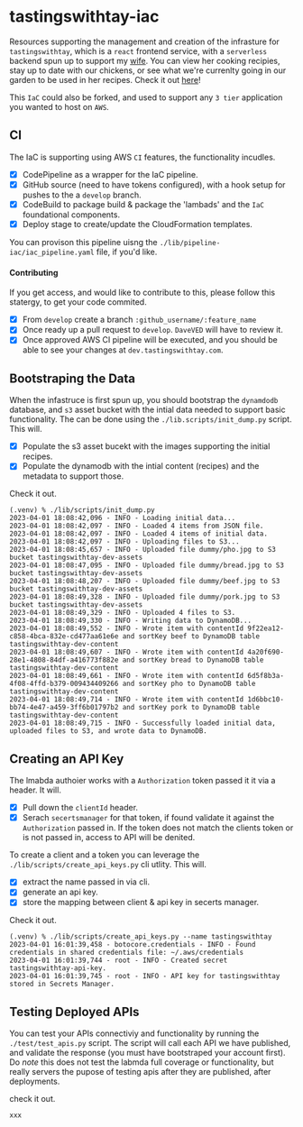 # tastingswithtay-iac
Resources supporting the management and creation of the infrasture for `tastingswithtay`, which is a `react` frontend service, with a `serverless` backend spun up to support my [wife](https://www.linkedin.com/search/results/all/?fetchDeterministicClustersOnly=true&heroEntityKey=urn%3Ali%3Afsd_profile%3AACoAAA2cmMIBoJJcTrc_KMA9KfnvpC_o09K2LhI&keywords=taylor%20dennis%20cfp%C2%AE&origin=RICH_QUERY_SUGGESTION&position=0&searchId=7814197b-183e-411a-8544-ddf606477752&sid=T%3Bg). You can view her cooking recipies, stay up to date with our chickens, or see what we're currenlty going in our garden to be used in her recipes. Check it out [here](http://tastingswithtay.com/)!


This `IaC` could also be forked, and used to support any `3 tier` application you wanted to host on `AWS`.


## CI
The IaC is supporting using AWS `CI` features, the functionality incudles.

- [x] CodePipeline as a wrapper for the IaC pipeline.
- [x] GitHub source (need to have tokens configured), with a hook setup for pushes to the a `develop` branch.
- [x] CodeBuild to package build & package the 'lambads' and the `IaC` foundational components.
- [x] Deploy stage to create/update the CloudFormation templates.

You can provison this pipeline uisng the `./lib/pipeline-iac/iac_pipeline.yaml` file, if you'd like.

#### Contributing
If you get access, and would like to contribute to this, please follow this statergy, to get your code commited.

- [x] From `develop` create a branch `:github_username/:feature_name`
- [x] Once ready up a pull request to `develop`. `DaveVED` will have to review it.
- [x] Once approved AWS CI pipeline will be executed, and you should be able to see your changes at `dev.tastingswithtay.com`.

## Bootstraping the Data
When the infastruce is first spun up, you should bootstrap the `dynamdodb` database, and `s3` asset bucket with the intial data needed to support basic functionality. The can be done using the `./lib.scripts/init_dump.py` script. This will.

- [x] Populate the s3 asset bucekt with the images supporting the initial recipes.
- [x] Populate the dynamodb with the intial content (recipes) and the metadata to support those.

Check it out.
```
(.venv) % ./lib/scripts/init_dump.py
2023-04-01 18:08:42,096 - INFO - Loading initial data...
2023-04-01 18:08:42,097 - INFO - Loaded 4 items from JSON file.
2023-04-01 18:08:42,097 - INFO - Loaded 4 items of initial data.
2023-04-01 18:08:42,097 - INFO - Uploading files to S3...
2023-04-01 18:08:45,657 - INFO - Uploaded file dummy/pho.jpg to S3 bucket tastingswithtay-dev-assets
2023-04-01 18:08:47,095 - INFO - Uploaded file dummy/bread.jpg to S3 bucket tastingswithtay-dev-assets
2023-04-01 18:08:48,207 - INFO - Uploaded file dummy/beef.jpg to S3 bucket tastingswithtay-dev-assets
2023-04-01 18:08:49,328 - INFO - Uploaded file dummy/pork.jpg to S3 bucket tastingswithtay-dev-assets
2023-04-01 18:08:49,329 - INFO - Uploaded 4 files to S3.
2023-04-01 18:08:49,330 - INFO - Writing data to DynamoDB...
2023-04-01 18:08:49,552 - INFO - Wrote item with contentId 9f22ea12-c858-4bca-832e-cd477aa61e6e and sortKey beef to DynamoDB table tastingswithtay-dev-content
2023-04-01 18:08:49,607 - INFO - Wrote item with contentId 4a20f690-28e1-4808-84df-a416773f882e and sortKey bread to DynamoDB table tastingswithtay-dev-content
2023-04-01 18:08:49,661 - INFO - Wrote item with contentId 6d5f8b3a-4f08-4ffd-b379-009434409266 and sortKey pho to DynamoDB table tastingswithtay-dev-content
2023-04-01 18:08:49,714 - INFO - Wrote item with contentId 1d6bbc10-bb74-4e47-a459-3ff6b01797b2 and sortKey pork to DynamoDB table tastingswithtay-dev-content
2023-04-01 18:08:49,715 - INFO - Successfully loaded initial data, uploaded files to S3, and wrote data to DynamoDB.
```

## Creating an API Key
The lmabda authoier works with a `Authorization` token passed it it via a header. It will.

- [x] Pull down the `clientId` header.
- [x] Serach `secertsmanager` for that token, if found validate it against the `Authorization` passed in. If the token does not match the clients token or is not passed in, access to API will be denited.

To create a client and a token you can leverage the `./lib/scripts/create_api_keys.py` cli utlity. This will.

- [x] extract the name passed in via cli.
- [x] generate an api key.
- [x] store the mapping between client & api key in secerts manager.

Check it out.
```
(.venv) % ./lib/scripts/create_api_keys.py --name tastingswithtay
2023-04-01 16:01:39,458 - botocore.credentials - INFO - Found credentials in shared credentials file: ~/.aws/credentials
2023-04-01 16:01:39,744 - root - INFO - Created secret tastingswithtay-api-key.
2023-04-01 16:01:39,745 - root - INFO - API key for tastingswithtay stored in Secrets Manager.
```

## Testing Deployed APIs
You can test your APIs connectiviy and functionality by running the `./test/test_apis.py` script. The script will call each API we have published, and validate the response (you must have bootstraped your account first). Do *note* this does not test the labmda full coverage or functionality, but really servers the pupose of testing apis after they are published, after deployments.

check it out.
```
xxx
```